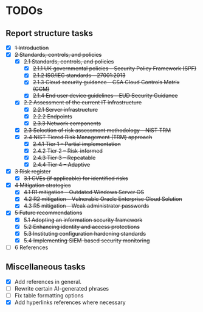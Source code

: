 # TODOs

## Report structure tasks

- [x] ~~1 Introduction~~
- [x] ~~2 Standards, controls, and policies~~
  - [x] ~~2.1 Standards, controls, and policies~~
    - [x] ~~2.1.1 UK governmental policies – Security Policy Framework (SPF)~~
    - [x] ~~2.1.2 ISO/IEC standards – 27001:2013~~
    - [x] ~~2.1.3 Cloud security guidance – CSA Cloud Controls Matrix (CCM)~~
    - [x] ~~2.1.4 End user device guidelines – EUD Security Guidance~~
  - [x] ~~2.2 Assessment of the current IT infrastructure~~
    - [x] ~~2.2.1 Server infrastructure~~
    - [x] ~~2.2.2 Endpoints~~
    - [x] ~~2.3.3 Network components~~
  - [x] ~~2.3 Selection of risk assessment methodology – NIST TRM~~
  - [x] ~~2.4 NIST Tiered Risk Management (TRM) approach~~
    - [x] ~~2.4.1 Tier 1 – Partial implementation~~
    - [x] ~~2.4.2 Tier 2 – Risk-informed~~
    - [x] ~~2.4.3 Tier 3 – Repeatable~~
    - [x] ~~2.4.4 Tier 4 – Adaptive~~
- [x] ~~3 Risk register~~
  - [x] ~~3.1 CVEs (if applicable) for identified risks~~
- [x] ~~4 Mitigation strategies~~
  - [x] ~~4.1 R1 mitigation – Outdated Windows Server OS~~
  - [x] ~~4.2 R2 mitigation – Vulnerable Oracle Enterprise Cloud Solution~~
  - [x] ~~4.3 R5 mitigation – Weak administrator passwords~~
- [x] ~~5 Future recommendations~~
  - [x] ~~5.1 Adopting an information security framework~~
  - [x] ~~5.2 Enhancing identity and access protections~~
  - [x] ~~5.3 Instituting configuration hardening standards~~
  - [x] ~~5.4 Implementing SIEM-based security monitoring~~
- [ ] 6 References

## Miscellaneous tasks

- [x] Add references in general.
- [ ] Rewrite certain AI-generated phrases
- [ ] Fix table formatting options
- [x] Add hyperlinks references where necessary
